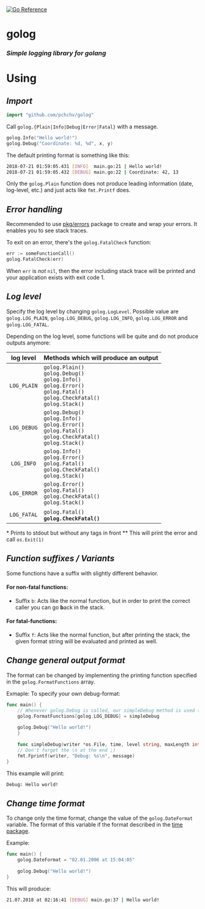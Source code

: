 [![Go Reference](https://pkg.go.dev/badge/github.com/pchchv/golog.svg)](https://pkg.go.dev/github.com/pchchv/golog)

# **golog**

### *Simple logging library for golang*

# **Using**

## *Import*
```go
import "github.com/pchchv/golog"
```

Call `golog.{Plain|Info|Debug|Error|Fatal}` with a message.

```go
golog.Info("Hello world!")
golog.Debug("Coordinate: %d, %d", x, y)
```

The default printing format is something like this:

```bash
2018-07-21 01:59:05.431 [INFO]  main.go:21 | Hello world!
2018-07-21 01:59:05.432 [DEBUG] main.go:22 | Coordinate: 42, 13
```

Only the `golog.Plain` function does not produce leading information (date, log-level, etc.) and just acts like `fmt.Printf` does.

## *Error handling*

Recommended to use [pkg/errors](https://github.com/pkg/errors) package to create and wrap your errors. It enables you to see stack traces.

To exit on an error, there's the `golog.FatalCheck` function:

```go
err := someFunctionCall()
golog.FatalCheck(err)
```

When `err` is *not* `nil`, then the error including stack trace will be printed and your application exists with exit code 1.

## *Log level*

Specify the log level by changing `golog.LogLevel`. Possible value are `golog.LOG_PLAIN`, `golog.LOG_DEBUG`, `golog.LOG_INFO`, `golog.LOG_ERROR` and `golog.LOG_FATAL`.

Depending on the log level, some functions will be quite and do not produce outputs anymore:

| log level | Methods which will produce an output |
|:--:|:--|
| `LOG_PLAIN` | `golog.Plain()`<sup></sup><br>`golog.Debug()`<br>`golog.Info()`<br>`golog.Error()`<br>`golog.Fatal()`<br>`golog.CheckFatal()`<br>`golog.Stack()` |
| `LOG_DEBUG` | `golog.Debug()`<br>`golog.Info()`<br>`golog.Error()`<br>`golog.Fatal()`<br>`golog.CheckFatal()`<br>`golog.Stack()` |
| `LOG_INFO` | `golog.Info()`<br>`golog.Error()`<br>`golog.Fatal()`<br>`golog.CheckFatal()`<br>`golog.Stack()` |
| `LOG_ERROR` | `golog.Error()`<br>`golog.Fatal()`<br>`golog.CheckFatal()`<br>`golog.Stack()` |
| `LOG_FATAL` | `golog.Fatal()`<sup>**</sup><br>`golog.CheckFatal()`<sup>**</sup> |
\* Prints to stdout but without any tags in front
\*\* This will print the error and call `os.Exit(1)`

## *Function suffixes / Variants*

Some functions have a suffix with slightly different behavior.

#### For non-fatal functions:

* Suffix `b`: Acts like the normal function, but in order to print the correct caller you can go **b**ack in the stack.

#### For fatal-functions:

* Suffix `f`: Acts like the normal function, but after printing the stack, the given format string will be evaluated and printed as well.

## *Change general output format*

The format can be changed by implementing the printing function specified in the `golog.FormatFunctions` array.

Exmaple: To specify your own debug-format:

```go
func main() {
    // Whenever golog.Debug is called, our simpleDebug method is used to produce the output.
    golog.FormatFunctions[golog.LOG_DEBUG] = simpleDebug
    
    golog.Debug("Hello world!")
    }
    
    func simpleDebug(writer *os.File, time, level string, maxLength int, caller, message string) {
    // Don't forget the \n at the end ;)
    fmt.Fprintf(writer, "Debug: %s\n", message)
}
```

This example will print:

```bash
Debug: Hello world!
```

## *Change time format*

To change only the time format, change the value of the `golog.DateFormat` variable. The format of this variable if the
format described in the [time package](https://golang.org/pkg/time/).

Example:

```go
func main() {
    golog.DateFormat = "02.01.2006 at 15:04:05"
    
    golog.Debug("Hello world!")
}
```

This will produce:

```bash
21.07.2018 at 02:16:41 [DEBUG] main.go:37 | Hello world!
```
